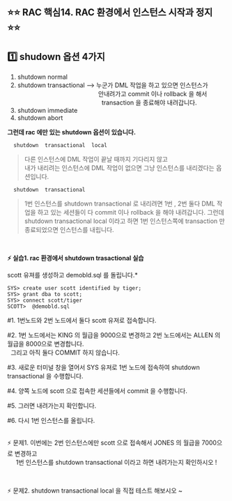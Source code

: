 
## ⭐⭐ RAC 핵심14. RAC 환경에서 인스턴스 시작과 정지  ⭐⭐

## **1️⃣ shudown 옵션 4가지**

  1. shutdown  normal
  2. shutdown  transactional  -->  누군가 DML 작업을 하고 있으면 인스턴스가   
                                                       &nbsp;&nbsp;&nbsp;&nbsp;&nbsp;&nbsp;&nbsp;&nbsp;&nbsp;&nbsp;&nbsp;&nbsp;&nbsp;&nbsp;&nbsp;&nbsp;&nbsp;&nbsp;&nbsp;&nbsp;&nbsp;&nbsp;&nbsp;&nbsp;&nbsp;&nbsp;&nbsp;&nbsp;&nbsp;&nbsp;&nbsp;&nbsp;&nbsp;&nbsp;&nbsp;&nbsp;&nbsp;&nbsp;&nbsp;&nbsp;&nbsp;&nbsp;&nbsp;&nbsp;&nbsp;&nbsp;   안내려가고 commit 이나 rollback 을 해서  
                                                        &nbsp;&nbsp;&nbsp;&nbsp;&nbsp;&nbsp;&nbsp;&nbsp;&nbsp;&nbsp;&nbsp;&nbsp;&nbsp;&nbsp;&nbsp;&nbsp;&nbsp;&nbsp;&nbsp;&nbsp;&nbsp;&nbsp;&nbsp;&nbsp;&nbsp;&nbsp;&nbsp;&nbsp;&nbsp;&nbsp;&nbsp;&nbsp;&nbsp;&nbsp;&nbsp;&nbsp;&nbsp;&nbsp;&nbsp;&nbsp;&nbsp;&nbsp;&nbsp;&nbsp;&nbsp;&nbsp;&nbsp;&nbsp; transaction 을 종료해야 내려갑니다.   
  3. shutdown  immediate
  4. shutdown  abort

 **그런데  rac 에만 있는 shutdown 옵션이 있습니다.**

      shutdown  transactional  local 

> 다른 인스턴스에 DML 작업이 끝날 때까지 기다리지 않고   
> 내가 내리려는 인스턴스에 DML 작업이 없으면 그냥
> 인스턴스를 내리겠다는 옵션입니다.


      shutdown  transactional 

  
> 1번 인스턴스를 shutdown transactional 로 내리려면 1번 , 2번 둘다    DML 작업을
> 하고 있는 세션들이 다 commit 이나 rollback 을 해야   내려갑니다.  그런데 shutdown
> transactional local 이라고 하면   1번 인스턴스쪽에 transaction 만 종료되었으면 인스턴스를
> 내립니다.

  &nbsp;
  &nbsp;
  
  **⚡ 실습1. rac 환경에서 shutdown trasactional 실습** 

scott 유져를 생성하고 demobld.sql 를 돌립니다.*

    SYS> create user scott identified by tiger;
    SYS> grant dba to scott;
    SYS> connect scott/tiger
    SCOTT>  @demobld.sql

  
#1. 1번노드와 2번 노드에서 둘다 scott 유져로 접속합니다.

#2. 1번 노드에서는 KING 의 월급을 9000으로 변경하고  2번 노드에서는 ALLEN 의 월급을 8000으로 변경합니다.  
&nbsp;&nbsp;그리고 아직 둘다 COMMIT 하지 않습니다.

#3. 새로운 터미널 창을 열어서 SYS 유져로 1번 노드에 접속하여 shutdown  transactional 을 수행합니다.

#4. 양쪽 노드에 scott 으로 접속한 세션들에서 commit 을 수행합니다.

#5. 그러면 내려가는지 확인합니다.

#6. 다시 1번 인스턴스를 올립니다.  
&nbsp;
&nbsp;
&nbsp;


  ⚡ 문제1.  이번에는 2번 인스턴스에만 scott 으로 접속해서 JONES 의 월급을 7000으로 변경하고  
  &nbsp;&nbsp;&nbsp;&nbsp;&nbsp;1번 인스턴스를 shutdown transactional 이라고 하면 내려가는지 확인하시오 !


  &nbsp;
  &nbsp;


⚡ 문제2.  shutdown  transactional local 을 직접 테스트 해보시오 ~
